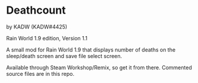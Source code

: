 # Deathcount

by KADW (KADW#4425)

Rain World 1.9 edition, Version 1.1

A small mod for Rain World 1.9 that displays number of deaths on the sleep/death screen and save file select screen.

Available through Steam Workshop/Remix, so get it from there. Commented source files are in this repo.
